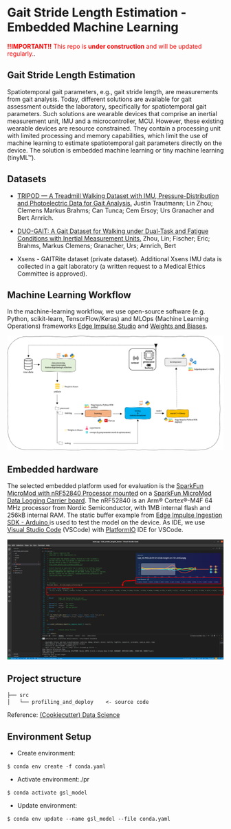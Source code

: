 # Gait Stride Length Estimation - Embedded Machine Learning

<span style="color:red">**!!IMPORTANT!!** This repo is **under construction** and will be updated regularly.</span>.

## Gait Stride Length Estimation

Spatiotemporal gait parameters, e.g., gait stride length, are measurements from gait analysis. Today, different solutions are available for gait assessment outside the laboratory, specifically for spatiotemporal gait parameters. Such solutions are wearable devices that comprise an inertial measurement unit, IMU and a microcontroller, MCU. However, these existing wearable devices are resource constrained. They contain a processing unit with limited processing and memory capabilities, which limit the use of machine learning to estimate spatiotemporal gait parameters directly on the device. The solution is embedded machine learning or tiny machine learning (tinyML™).

## Datasets

- <a href="https://www.mdpi.com/2306-5729/6/9/95">TRIPOD — A Treadmill Walking Dataset with IMU, Pressure-Distribution and Photoelectric Data for Gait Analysis.</a> Justin Trautmann; Lin Zhou; Clemens Markus Brahms; Can Tunca; Cem Ersoy; Urs Granacher and Bert Arnrich.

- <a href="https://zenodo.org/record/7415759">DUO-GAIT: A Gait Dataset for Walking under Dual-Task and Fatigue Conditions with Inertial Measurement Units.</a> Zhou, Lin; Fischer; Eric; Brahms, Markus Clemens; Granacher, Urs; Arnrich, Bert

- Xsens - GAITRite dataset (private dataset).  Additional Xsens IMU data is collected in a gait laboratory (a written request to a Medical Ethics Committee is approved).

## Machine Learning Workflow

In the machine-learning workflow, we use open-source software (e.g. Python, scikit-learn, TensorFlow/Keras) and MLOps (Machine Learning Operations) frameworks [Edge Impulse Studio](https://www.edgeimpulse.com/) and [Weights and Biases](https://wandb.ai/).

![Machine Learning Workflow](./img/workflow.png)

## Embedded hardware

The selected embedded platform used for evaluation is the [SparkFun MicroMod with nRF52840 Processor mounted](https://www.sparkfun.com/products/16984) on a [SparkFun MicroMod Data Logging Carrier board](https://www.sparkfun.com/products/16829). The nRF52840 is an Arm® Cortex®-M4F 64 MHz processor from Nordic Semiconductor, with 1MB internal flash and 256kB internal RAM. The static buffer example from [Edge Impulse Ingestion SDK - Arduino ](https://docs.edgeimpulse.com/docs/deployment/arduino-library) is used to test the model on the device. As IDE, we use [Visual Studio Code](https://code.visualstudio.com/) (VSCode) with [PlatformIO](https://platformio.org/) IDE for VSCode.

![EI static buffer](./img/EI_static_buffer.png)

## Project structure


```
├── src
│   └── profiling_and_deploy    <- source code
```

Reference: [(Cookiecutter) Data Science](https://github.com/drivendata/cookiecutter-data-science)

## Environment Setup

- Create environment: 

```
$ conda env create -f conda.yaml
```

- Activate environment:./pr 

```
$ conda activate gsl_model
```

- Update environment:

```
$ conda env update --name gsl_model --file conda.yaml
```
